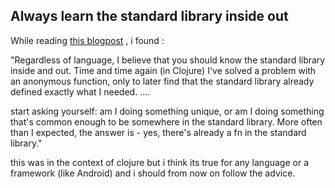 
## Always learn the standard library inside out

While reading [this blogpost](http://blog.jayfields.com/2012/10/clojure-avoiding-anonymous-functions.html) , i found : 

"Regardless of language, I believe that you should know the standard library inside and out. Time and time again (in Clojure) I've solved a problem with an anonymous function, only to later find that the standard library already defined exactly what I needed.
....

start asking yourself: am I doing something unique, or am I doing something that's common enough to be somewhere in the standard library. More often than I expected, the answer is - yes, there's already a fn in the standard library."

this was in the context of clojure but i think its true for any language or a framework (like Android) and i should from now on follow the advice.




